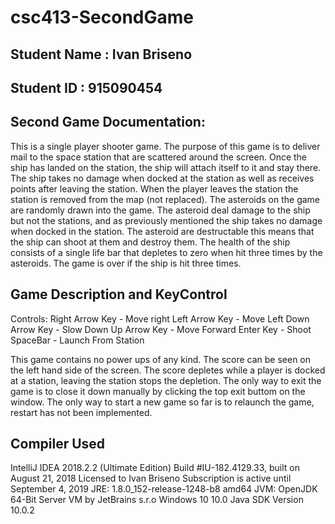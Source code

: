 # csc413-SecondGame

## Student Name : Ivan Briseno
## Student ID : 915090454

Second Game Documentation:
--------------------------------------------------------------
This is a single player shooter game. The purpose of this game is to deliver mail to the space station that are
scattered around the screen. Once the ship has landed on the station, the ship will attach itself to it and stay there.
The ship takes no damage when docked at the station as well as receives points after leaving the station. When the player 
leaves the station the station is removed from the map (not replaced). The asteroids on the game are randomly drawn into 
the game. The asteroid deal damage to the ship but not the stations, and as previously mentioned the ship takes no damage
when docked in the station. The asteroid are destructable this means that the ship can shoot at them and destroy them.
The health of the ship consists of a single life bar that depletes to zero when hit three times by the asteroids. The 
game is over if the ship is hit three times.

Game Description and KeyControl
--------------------------------------------------------------
Controls:
Right Arrow Key - Move right
Left Arrow Key  - Move Left
Down Arrow Key  - Slow Down
Up Arrow Key    - Move Forward
Enter Key       - Shoot
SpaceBar        - Launch From Station

This game contains no power ups of any kind. The score can be seen on the left hand side of the screen. The score depletes
while a player is docked at a station, leaving the station stops the depletion.
The only way to exit the game is to close it down manually by clicking the top exit buttom on the window. 
The only way to start a new game so far is to relaunch the game, restart has not been implemented.

Compiler Used
---------------------------------------------------------------
IntelliJ IDEA 2018.2.2 (Ultimate Edition)
Build #IU-182.4129.33, built on August 21, 2018
Licensed to Ivan Briseno
Subscription is active until September 4, 2019
JRE: 1.8.0_152-release-1248-b8 amd64
JVM: OpenJDK 64-Bit Server VM by JetBrains s.r.o
Windows 10 10.0
Java SDK Version 10.0.2


